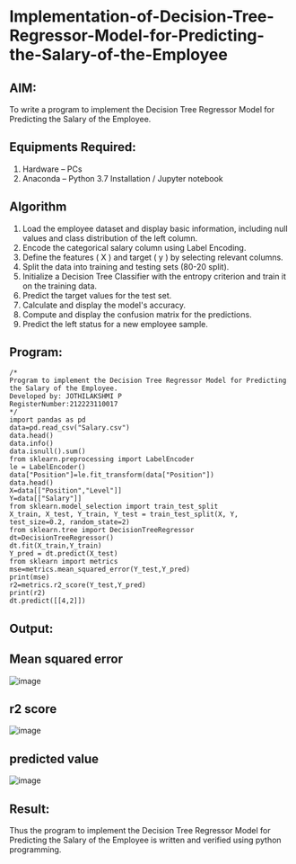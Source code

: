 # Implementation-of-Decision-Tree-Regressor-Model-for-Predicting-the-Salary-of-the-Employee

## AIM:
To write a program to implement the Decision Tree Regressor Model for Predicting the Salary of the Employee.

## Equipments Required:
1. Hardware – PCs
2. Anaconda – Python 3.7 Installation / Jupyter notebook

## Algorithm
1. Load the employee dataset and display basic information, including null values and class
distribution of the left column.
2. Encode the categorical salary column using Label Encoding.
3. Define the features ( X ) and target ( y ) by selecting relevant columns.
4. Split the data into training and testing sets (80-20 split).
5. Initialize a Decision Tree Classifier with the entropy criterion and train it on the training data.
6. Predict the target values for the test set.
7. Calculate and display the model's accuracy.
8. Compute and display the confusion matrix for the predictions.
9. Predict the left status for a new employee sample.

## Program:
```
/*
Program to implement the Decision Tree Regressor Model for Predicting the Salary of the Employee.
Developed by: JOTHILAKSHMI P
RegisterNumber:212223110017 
*/
import pandas as pd
data=pd.read_csv("Salary.csv")
data.head()
data.info()
data.isnull().sum()
from sklearn.preprocessing import LabelEncoder
le = LabelEncoder()
data["Position"]=le.fit_transform(data["Position"])
data.head()
X=data[["Position","Level"]]
Y=data[["Salary"]]
from sklearn.model_selection import train_test_split
X_train, X_test, Y_train, Y_test = train_test_split(X, Y, test_size=0.2, random_state=2)
from sklearn.tree import DecisionTreeRegressor
dt=DecisionTreeRegressor()
dt.fit(X_train,Y_train)
Y_pred = dt.predict(X_test)
from sklearn import metrics
mse=metrics.mean_squared_error(Y_test,Y_pred)
print(mse)
r2=metrics.r2_score(Y_test,Y_pred)
print(r2)
dt.predict([[4,2]])
```

## Output:
## Mean squared error
![image](https://github.com/user-attachments/assets/c5b95cb0-3cef-4e8e-92a4-e04556ed9890)

## r2 score
![image](https://github.com/user-attachments/assets/941c1c2e-8f34-4939-afcb-f1771ff009e2)

## predicted value
![image](https://github.com/user-attachments/assets/d27d7128-8972-4b00-8a6b-2d4c0a776105)



## Result:
Thus the program to implement the Decision Tree Regressor Model for Predicting the Salary of the Employee is written and verified using python programming.
